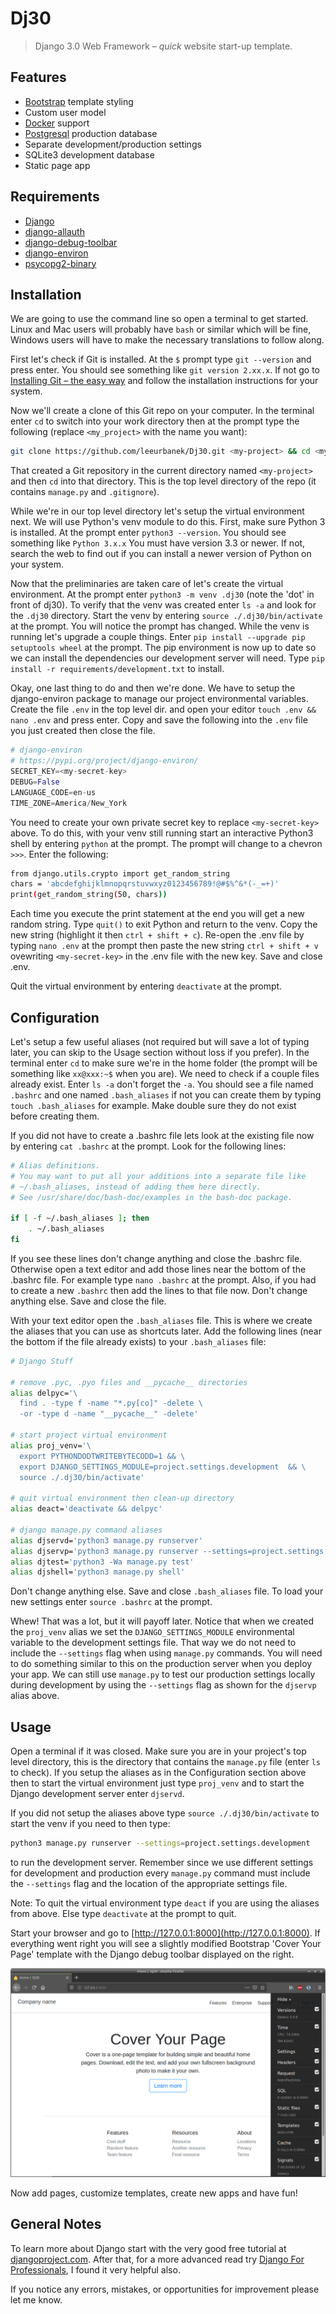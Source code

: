 # Dj30

> Django 3.0 Web Framework – *quick* website start-up template.

## Features

* [Bootstrap](https://getbootstrap.com/) template styling
* Custom user model
* [Docker](https://docs.docker.com/compose/django/) support
* [Postgresql](https://www.postgresql.org/) production database
* Separate development/production settings
* SQLite3 development database
* Static page app

## Requirements

* [Django](https://www.djangoproject.com/)
* [django-allauth](https://django-allauth.readthedocs.io/en/latest/)
* [django-debug-toolbar](https://django-debug-toolbar.readthedocs.io/en/latest/)
* [django-environ](https://django-environ.readthedocs.io/en/latest/)
* [psycopg2-binary](https://pypi.org/project/psycopg2-binary/)

## Installation

We are going to use the command line so open a terminal to get started. Linux and Mac users will probably have `bash` or similar which will be fine, Windows users will have to make the necessary translations to follow along.

First let's check if Git is installed. At the `$` prompt type `git --version` and press enter. You should see something like `git version 2.xx.x`. If not go to [Installing Git – the easy way](https://gist.github.com/derhuerst/1b15ff4652a867391f03) and follow the installation instructions for your system.

Now we'll create a clone of this Git repo on your computer. In the terminal enter `cd` to switch into your work directory then at the prompt type the following (replace `<my_project>` with the name you want):

```bash
git clone https://github.com/leeurbanek/Dj30.git <my-project> && cd <my-project>
```

That created a Git repository in the current directory named `<my-project>` and then `cd` into that directory. This is the top level directory of the repo (it contains `manage.py` and `.gitignore`).

While we're in our top level directory let's setup the virtual environment next. We will use Python's venv module to do this. First, make sure Python 3 is installed. At the prompt enter `python3 --version`. You should see something like `Python 3.x.x` You must have version 3.3 or newer. If not, search the web to find out if you can install a newer version of Python on your system.

Now that the preliminaries are taken care of let's create the virtual environment. At the prompt enter `python3 -m venv .dj30` (note the 'dot' in front of dj30). To verify that the venv was created enter `ls -a` and look for the `.dj30` directory. Start the venv by entering `source ./.dj30/bin/activate` at the prompt. You will notice the prompt has changed. While the venv is running let's upgrade a couple things. Enter `pip install --upgrade pip setuptools wheel` at the prompt. The pip environment is now up to date so we can install the dependencies our development server will need. Type `pip install -r requirements/development.txt` to install.

Okay, one last thing to do and then we're done. We have to setup the django-environ package to manage our project environmental variables. Create the file `.env` in the top level dir. and open your editor `touch .env && nano .env` and press enter. Copy and save the following into the `.env` file you just created then close the file.

```python
# django-environ
# https://pypi.org/project/django-environ/
SECRET_KEY=<my-secret-key>
DEBUG=False
LANGUAGE_CODE=en-us
TIME_ZONE=America/New_York
```

You need to create your own private secret key to replace `<my-secret-key>` above. To do this, with your venv still running start an interactive Python3 shell by entering `python` at the prompt. The prompt will change to a chevron `>>>`. Enter the following:

```bash
from django.utils.crypto import get_random_string
chars = 'abcdefghijklmnopqrstuvwxyz0123456789!@#$%^&*(-_=+)'
print(get_random_string(50, chars))
```

Each time you execute the print statement at the end you will get a new random string. Type `quit()` to exit Python and return to the venv. Copy the new string (highlight it then `ctrl + shift + c`). Re-open the .env file by typing `nano .env` at the prompt then paste the new string `ctrl + shift + v` ovewriting `<my-secret-key>` in the .env file with the new key. Save and close .env.

Quit the virtual environment by entering `deactivate` at the prompt.

## Configuration

Let's setup a few useful aliases (not required but will save a lot of typing later, you can skip to the Usage section without loss if you prefer). In the terminal enter `cd` to make sure we're in the home folder (the prompt will be something like `xx@xxx:~$` when you are). We need to check if a couple files already exist. Enter `ls -a` don't forget the `-a`. You should see a file named `.bashrc` and one named `.bash_aliases` if not you can create them by typing `touch .bash_aliases` for example. Make double sure they do not exist before creating them.

If you did not have to create a .bashrc file lets look at the existing file now by entering `cat .bashrc` at the prompt. Look for the following lines:

```bash
# Alias definitions.
# You may want to put all your additions into a separate file like
# ~/.bash_aliases, instead of adding them here directly.
# See /usr/share/doc/bash-doc/examples in the bash-doc package.

if [ -f ~/.bash_aliases ]; then
    . ~/.bash_aliases
fi
```

If you see these lines don't change anything and close the .bashrc file. Otherwise open a text editor and add those lines near the bottom of the .bashrc file. For example type `nano .bashrc` at the prompt. Also, if you had to create a new `.bashrc` then add the lines to that file now. Don't change anything else. Save and close the file.

With your text editor open the `.bash_aliases` file. This is where we create the aliases that you can use as shortcuts later. Add the following lines (near the bottom if the file already exists) to your `.bash_aliases` file:

```bash
# Django Stuff

# remove .pyc, .pyo files and __pycache__ directories
alias delpyc='\
  find . -type f -name "*.py[co]" -delete \
  -or -type d -name "__pycache__" -delete'

# start project virtual environment
alias proj_venv='\
  export PYTHONDODTWRITEBYTECODD=1 && \
  export DJANGO_SETTINGS_MODULE=project.settings.development  && \
  source ./.dj30/bin/activate'

# quit virtual environment then clean-up directory
alias deact='deactivate && delpyc'

# django manage.py command aliases
alias djservd='python3 manage.py runserver'
alias djservp='python3 manage.py runserver --settings=project.settings.production'
alias djtest='python3 -Wa manage.py test'
alias djshell='python3 manage.py shell'
```

Don't change anything else. Save and close `.bash_aliases` file. To load your new settings enter `source .bashrc` at the prompt.

Whew! That was a lot, but it will payoff later. Notice that when we created the `proj_venv` alias we set the `DJANGO_SETTINGS_MODULE` environmental variable to the development settings file. That way we do not need to include the `--settings` flag when using `manage.py` commands. You will need to do something similar to this on the production server when you deploy your app. We can still use `manage.py` to test our production settings locally during development by using the `--settings` flag as shown for the `djservp` alias above.

## Usage

Open a terminal if it was closed. Make sure you are in your project's top level directory, this is the directory that contains the `manage.py` file (enter `ls` to check). If you setup the aliases as in the Configuration section above then to start the virtual environment just type `proj_venv` and to start the Django development server enter `djservd`.

If you did not setup the aliases above type `source ./.dj30/bin/activate` to start the venv if you need to then type:

```bash
python3 manage.py runserver --settings=project.settings.development
```

to run the development server. Remember since we use different settings for development and production every `manage.py` command must include the `--settings` flag and the location of the appropriate settings file.

Note: To quit the virtual environment type `deact` if you are using the aliases from above. Else type `deactivate` at the prompt to quit.

Start your browser and go to [http://127.0.0.1:8000](http://127.0.0.1:8000). If everything went right you will see a slightly modified Bootstrap 'Cover Your Page' template with the Django debug toolbar displayed on the right.

![Cover page screenshot](static/img/index.png)

Now add pages, customize templates, create new apps and have fun!

## General Notes

To learn more about Django start with the very good free tutorial at [djangoproject.com](https://docs.djangoproject.com/en/3.0/). After that, for a more advanced read try [Django For Professionals](https://djangoforprofessionals.com/), I found it very helpful also.

If you notice any errors, mistakes, or opportunities for improvement please let me know.

